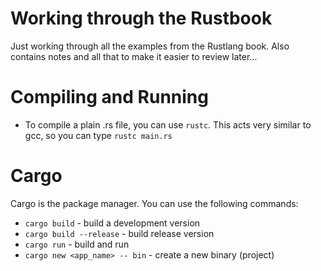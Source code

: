 # Working through the Rustbook

Just working through all the examples from the Rustlang book. Also contains notes and all that to make it easier to review later...

# Compiling and Running

- To compile a plain .rs file, you can use `rustc`. This acts very similar to gcc, so you can type `rustc main.rs`

# Cargo

Cargo is the package manager. You can use the following commands:

- `cargo build` - build a development version
- `cargo build --release` - build release version
- `cargo run` - build and run
- `cargo new <app_name> -- bin` - create a new binary (project)